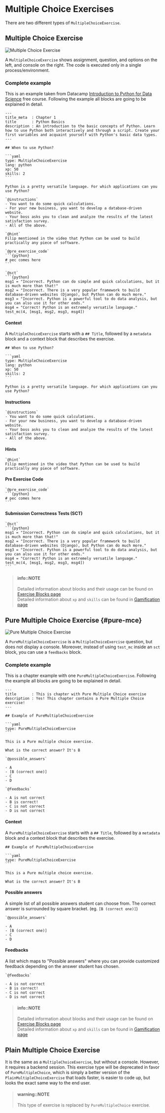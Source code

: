 # Multiple Choice Exercises

There are two different types of `MultipleChoiceExercise`.

## Multiple Choice Exercise

![Multiple Choice Exercise](/images/MultipleChoiceExerciseR.png)

A `MultipleChoiceExercise` shows assignment, question, and options on the left, and console on the right. The code is executed only in a single process/environment.

### Complete example

This is an example taken from Datacamp [Introduction to Python for Data Science](https://www.datacamp.com/courses/intro-to-python-for-data-science) free course.
Following the example all blocks are going to be explained in detail.

    ---
    title_meta  : Chapter 1
    title       : Python Basics
    description : An introduction to the basic concepts of Python. Learn how to use Python both interactively and through a script. Create your first variables and acquaint yourself with Python's basic data types.
    ---

    ## When to use Python?

    ```yaml
    type: MultipleChoiceExercise
    lang: python
    xp: 50
    skills: 2
    ```

    Python is a pretty versatile language. For which applications can you use Python?

    `@instructions`
    - You want to do some quick calculations.
    - For your new business, you want to develop a database-driven website.
    - Your boss asks you to clean and analyze the results of the latest satisfaction survey.
    - All of the above.

    `@hint`
    Filip mentioned in the video that Python can be used to build practically any piece of software.

    `@pre_exercise_code`
    ```{python}
    # pec comes here
    ```

    `@sct`
    ```{python}
    msg1 = "Incorrect. Python can do simple and quick calculations, but it is much more than that!"
    msg2 = "Incorrect. There is a very popular framework to build database-driven websites (Django), but Python can do much more."
    msg3 = "Incorrect. Python is a powerful tool to do data analysis, but you can also use it for other ends."
    msg4 = "Correct! Python is an extremely versatile language."
    test_mc(4, [msg1, msg2, msg3, msg4])

#### Context

A `MultipleChoiceExercise` starts with a `## Title`, followed by a `metadata` block and a context block that describes the exercise.

    ## When to use Python?

    ```yaml
    type: MultipleChoiceExercise
    lang: python
    xp: 50
    skills: 2
    ```

    Python is a pretty versatile language. For which applications can you use Python?

#### Instructions

    `@instructions`
    - You want to do some quick calculations.
    - For your new business, you want to develop a database-driven website.
    - Your boss asks you to clean and analyze the results of the latest satisfaction survey.
    - All of the above.

#### Hints

    `@hint`
    Filip mentioned in the video that Python can be used to build practically any piece of software.

#### Pre Exercise Code

    `@pre_exercise_code`
    ```{python}
    # pec comes here
    ```

#### Submission Correctness Tests (SCT)

    `@sct`
    ```{python}
    msg1 = "Incorrect. Python can do simple and quick calculations, but it is much more than that!"
    msg2 = "Incorrect. There is a very popular framework to build database-driven websites (Django), but Python can do much more."
    msg3 = "Incorrect. Python is a powerful tool to do data analysis, but you can also use it for other ends."
    msg4 = "Correct! Python is an extremely versatile language."
    test_mc(4, [msg1, msg2, msg3, msg4])
    ```

> #### info::NOTE
> Detailed information about blocks and their usage can be found on [Exercise Blocks page](./README.md#exercise-blocks)  
> Detailed information about `xp` and `skills` can be found in [Gamification page](../../gamification.md)

## Pure Multiple Choice Exercise {#pure-mce}

![Pure Multiple Choice Exercise](/images/PlainMultipleChoiceExerciseR.png)

A `PureMultipleChoiceExercise` is a `MultipleChoiceExercise` question, but does not display a console. Moreover, instead of using `test_mc` inside an `sct` block, you can use a `feedbacks` block.

### Complete example

This is a chapter example with one `PureMultipleChoiceExercise`. Following the example all blocks are going to be explained in detail.

    ---
    title       : This is chapter with Pure Multiple Choice exercise
    description : Yes! This chapter contains a Pure Multiple Choice exercise!
    ---

    ## Example of PureMultipleChoiceExercise

    ```yaml
    type: PureMultipleChoiceExercise 
    ```

    This is a Pure multiple choice exercise.

    What is the correct answer? It's B

    `@possible_answers`

    - A
    - [B (correct one)]
    - C
    - D

    `@feedbacks`

    - A is not correct
    - B is correct!
    - C is not correct
    - D is not correct

#### Context

A `PureMultipleChoiceExercise` starts with a `## Title`, followed by a `metadata` block and a context block that describes the exercise.

    ## Example of PureMultipleChoiceExercise

    ```yaml
    type: PureMultipleChoiceExercise 
    ```

    This is a Pure multiple choice exercise.

    What is the correct answer? It's B

#### Possible answers
A simple list of all possible answers student can choose from. The correct answer is surrounded by square bracket. (eg. `[B (correct one)]`)

    `@possible_answers`

    - A
    - [B (correct one)]
    - C
    - D

#### Feedbacks
A list which maps to "Possible answers" where you can provide customized feedback depending on the answer student has chosen.

    `@feedbacks`

    - A is not correct
    - B is correct!
    - C is not correct
    - D is not correct

> #### info::NOTE
> Detailed information about blocks and their usage can be found on [Exercise Blocks page](./README.md#exercise-blocks)  
> Detailed information about `xp` and `skills` can be found in [Gamification page](../../gamification.md)

## Plain Multiple Choice Exercise

It is the same as a `MultipleChoiceExercise`, but without a console. However, it requires a backend session. This exercise type will be deprecated in favor of `PureMultipleChoice`, which is simply a better version of the `PlainMultipleChoiceExercise` that loads faster, is easier to code up, but looks the exact same way to the end user.

> #### warning::NOTE
> This type of exercise is replaced by `PureMultipleChoice` exercise.

